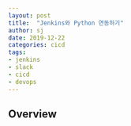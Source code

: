 ```yaml
---
layout: post
title:  "Jenkins와 Python 연동하기"
author: sj
date: 2019-12-22
categories: cicd
tags:
- jenkins
- slack
- cicd
- devops
---
```


## Overview


